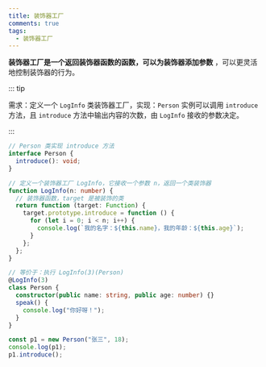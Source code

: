 ```yaml
---
title: 装饰器工厂
comments: true
tags:
  - 装饰器工厂
---
```


**装饰器工厂是一个返回装饰器函数的函数，可以为装饰器添加参数** ，可以更灵活地控制装饰器的行为。

::: tip

需求：定义一个 `LogInfo` 类装饰器工厂，实现：`Person` 实例可以调用 `introduce` 方法，且 `introduce` 方法中输出内容的次数，由 `LogInfo` 接收的参数决定。

:::

```ts
// Person 类实现 introduce 方法
interface Person {
  introduce(): void;
}

// 定义一个装饰器工厂 LogInfo，它接收一个参数 n，返回一个类装饰器
function LogInfo(n: number) {
  // 装饰器函数，target 是被装饰的类
  return function (target: Function) {
    target.prototype.introduce = function () {
      for (let i = 0; i < n; i++) {
        console.log(`我的名字：${this.name}，我的年龄：${this.age}`);
      }
    };
  };
}

// 等价于：执行 LogInfo(3)(Person)
@LogInfo(3)
class Person {
  constructor(public name: string, public age: number) {}
  speak() {
    console.log("你好呀！");
  }
}

const p1 = new Person("张三", 18);
console.log(p1);
p1.introduce();
```
